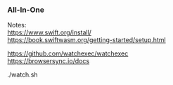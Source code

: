 ### All-In-One

Notes:\
https://www.swift.org/install/ \
https://book.swiftwasm.org/getting-started/setup.html

https://github.com/watchexec/watchexec \
https://browsersync.io/docs

./watch.sh

